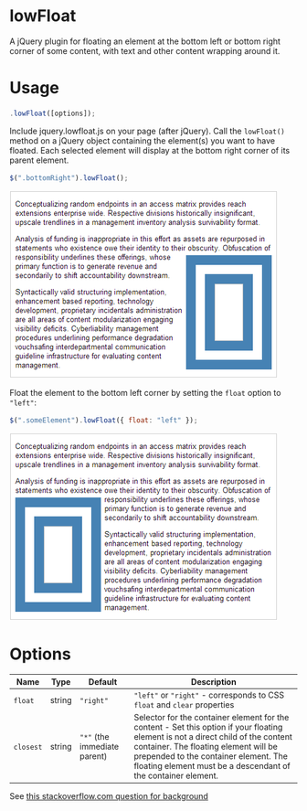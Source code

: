 lowFloat
========

A jQuery plugin for floating an element at the bottom left or bottom right corner of some content, with text and other content wrapping around it.

Usage
=====

````javascript
.lowFloat([options]);
````

Include jquery.lowfloat.js on your page (after jQuery).  Call the `lowFloat()` method on a jQuery object containing the element(s) you want to have floated.  Each selected element will display at the bottom right corner of its parent element.

````javascript
$(".bottomRight").lowFloat();
````

![screenshot](right.png)

Float the element to the bottom left corner by setting the `float` option to `"left"`:

````javascript
$(".someElement").lowFloat({ float: "left" });
````

![screenshot](left.png)

Options
=======

Name | Type | Default | Description
---|---|---|---
`float` | string | `"right"` | `"left"` or `"right"` - corresponds to CSS `float` and `clear` properties
`closest` | string | `"*"` (the immediate parent) | Selector for the container element for the content - Set this option if your floating element is not a direct child of the content container. The floating element will be prepended to the container element.  The floating element must be a descendant of the container element.

See [this stackoverflow.com question for background](http://stackoverflow.com/a/19820608/361684)
